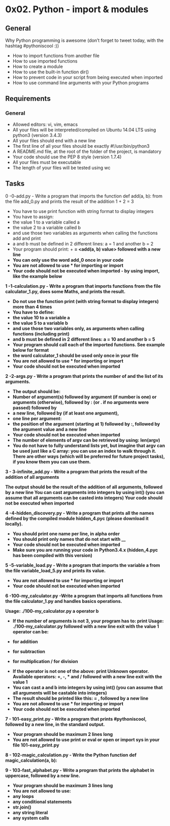 # 0x02. Python - import & modules
## General
Why Python programming is awesome (don’t forget to tweet today, with the hashtag #pythoniscool :))
- How to import functions from another file
- How to use imported functions
- How to create a module
- How to use the built-in function dir()
- How to prevent code in your script from being executed when imported
- How to use command line arguments with your Python programs

## Requirements
### General
- Allowed editors: vi, vim, emacs
- All your files will be interpreted/compiled on Ubuntu 14.04 LTS using python3 (version 3.4.3)
- All your files should end with a new line
- The first line of all your files should be exactly #!/usr/bin/python3
- A README.md file, at the root of the folder of the project, is mandatory
- Your code should use the PEP 8 style (version 1.7.4)
- All your files must be executable
- The length of your files will be tested using wc

## Tasks
0 -0-add.py - Write a program that imports the function def add(a, b): from the file add_0.py and prints the result of the addition 1 + 2 = 3

- You have to use print function with string format to display integers
- You have to assign:
- the value 1 to a variable called a
- the value 2 to a variable called b
- and use those two variables as arguments when calling the functions add and print
- a and b must be defined in 2 different lines: a = 1 and another b = 2
- Your program should print: <a value> + <b value> = <add(a, b) value> followed with a new line
- You can only use the word add_0 once in your code
- You are not allowed to use * for importing or __import__
- Your code should not be executed when imported - by using __import__, like the example below


1 -1-calculation.py - Write a program that imports functions from the file calculator_1.py, does some Maths, and prints the result.

- Do not use the function print (with string format to display integers) more than 4 times
- You have to define:
- the value 10 to a variable a
- the value 5 to a variable b
- and use those two variables only, as arguments when calling functions (including print)
- and b must be defined in 2 different lines: a = 10 and another b = 5
- Your program should call each of the imported functions. See example below for format
- the word calculator_1 should be used only once in your file
- You are not allowed to use * for importing or __import__
- Your code should not be executed when imported

2 -2-args.py - Write a program that prints the number of and the list of its arguments.

- The output should be:
- Number of argument(s) followed by argument (if number is one) or arguments (otherwise), followed by
: (or . if no arguments were passed) followed by
- a new line, followed by (if at least one argument),
- one line per argument:
- the position of the argument (starting at 1) followed by :, followed by the argument value and a new line
- Your code should not be executed when imported
- The number of elements of argv can be retrieved by using: len(argv)
- You do not have to fully understand lists yet, but imagine that argv can be used just like a C array: you can use an index to walk through it. There are other ways (which will be preferred for future project tasks), if you know them you can use them.

3 - 3-infinite_add.py - Write a program that prints the result of the addition of all arguments

The output should be the result of the addition of all arguments, followed by a new line
You can cast arguments into integers by using int() (you can assume that all arguments can be casted into integers)
Your code should not be executed when imported

4 -4-hidden_discovery.py - Write a program that prints all the names defined by the compiled module hidden_4.pyc (please download it locally).

- You should print one name per line, in alpha order
- You should print only names that do not start with __
- Your code should not be executed when imported
- Make sure you are running your code in Python3.4.x (hidden_4.pyc has been compiled with this version)

5 -5-variable_load.py - Write a program that imports the variable a from the file variable_load_5.py and prints its value.

- You are not allowed to use * for importing or __import__
- Your code should not be executed when imported

6 -100-my_calculator.py -Write a program that imports all functions from the file calculator_1.py and handles basics operations.

Usage: ./100-my_calculator.py a operator b
- If the number of arguments is not 3, your program has to:
print Usage: ./100-my_calculator.py <a> <operator> <b> followed with a new line
exit with the value 1
operator can be:
+ for addition
- for subtraction
* for multiplication
/ for division
- If the operator is not one of the above:
print Unknown operator. Available operators: +, -, * and / followed with a new line
exit with the value 1
- You can cast a and b into integers by using int() (you can assume that all arguments will be castable into integers)
- The result should be printed like this: <a> <operator> <b> = <result>, followed by a new line
- You are not allowed to use * for importing or __import__
- Your code should not be executed when imported

7 - 101-easy_print.py - Write a program that prints #pythoniscool, followed by a new line, in the standard output.

- Your program should be maximum 2 lines long
- You are not allowed to use print or eval or open or import sys in your file 101-easy_print.py

8 - 102-magic_calculation.py - Write the Python function def magic_calculation(a, b):

9 - 103-fast_alphabet.py - Write a program that prints the alphabet in uppercase, followed by a new line.

- Your program should be maximum 3 lines long
- You are not allowed to use:
- any loops
- any conditional statements
- str.join()
- any string literal
- any system calls 
